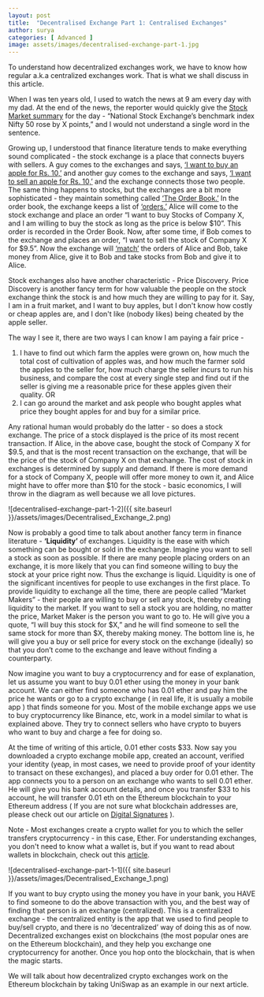 ```yaml
---
layout: post
title:  "Decentralised Exchange Part 1: Centralised Exchanges"
author: surya
categories: [ Advanced ]
image: assets/images/decentralised-exchange-part-1.jpg
---
```


To understand how decentralized exchanges work, we have to know how regular a.k.a centralized exchanges work. That is what we shall discuss in this article.

When I was ten years old, I used to watch the news at 9 am every day with my dad. At the end of the news, the reporter would quickly give the <u>Stock Market summary</u> for the day - “National Stock Exchange’s benchmark index Nifty 50 rose by X points,” and I would not understand a single word in the sentence. 

Growing up, I understood that finance literature tends to make everything sound complicated - the stock exchange is a place that connects buyers with sellers. A guy comes to the exchanges and says, <u>‘I want to buy an apple for Rs. 10,’</u> and another guy comes to the exchange and says, <u>‘I want to sell an apple for Rs. 10,’</u> and the exchange connects those two people. The same thing happens to stocks, but the exchanges are a bit more sophisticated - they maintain something called <u>‘The Order Book.’</u> In the order book, the exchange keeps a list of <u>‘orders.’</u> Alice will come to the stock exchange and place an order “I want to buy Stocks of Company X, and I am willing to buy the stock as long as the price is below $10”. This order is recorded in the Order Book. Now, after some time, if Bob comes to the exchange and places an order, “I want to sell the stock of Company X for $9.5”. Now the exchange will <u>‘match’</u> the orders of Alice and Bob, take money from Alice, give it to Bob and take stocks from Bob and give it to Alice. 

Stock exchanges also have another characteristic - Price Discovery. Price Discovery is another fancy term for how valuable the people on the stock exchange think the stock is and how much they are willing to pay for it. Say, I am in a fruit market, and I want to buy apples, but I don't know how costly or cheap apples are, and I don't like (nobody likes) being cheated by the apple seller. 

The way I see it, there are two ways I can know I am paying a fair price - 

1. I have to find out which farm the apples were grown on, how much the total cost of cultivation of apples was, and how much the farmer sold the apples to the seller for, how much charge the seller incurs to run his business, and compare the cost at every single step and find out if the seller is giving me a reasonable price for these apples given their quality.
OR
2. I can go around the market and ask people who bought apples what price they bought apples for and buy for a similar price.

Any rational human would probably do the latter - so does a stock exchange. The price of a stock displayed is the price of its most recent transaction. If Alice, in the above case, bought the stock of Company X for $9.5, and that is the most recent transaction on the exchange, that will be the price of the stock of Company X on that exchange. The cost of stock in exchanges is determined by supply and demand. If there is more demand for a stock of Company X, people will offer more money to own it, and Alice might have to offer more than $10 for the stock - basic economics, I will throw in the diagram as well because we all love pictures.

![decentralised-exchange-part-1-2]({{ site.baseurl }}/assets/images/Decentralised_Exchange_2.png)

Now is probably a good time to talk about another fancy term in finance literature - <b>‘Liquidity’</b> of exchanges. Liquidity is the ease with which something can be bought or sold in the exchange. Imagine you want to sell a stock as soon as possible. If there are many people placing orders on an exchange, it is more likely that you can find someone willing to buy the stock at your price right now. Thus the exchange is liquid. Liquidity is one of the significant incentives for people to use exchanges in the first place. To provide liquidity to exchange all the time, there are people called “Market Makers” - their people are willing to buy or sell any stock, thereby creating liquidity to the market. If you want to sell a stock you are holding, no matter the price, Market Maker is the person you want to go to. He will give you a quote, “I will buy this stock for $X,” and he will find someone to sell the same stock for more than $X, thereby making money. The bottom line is, he will give you a buy or sell price for every stock on the exchange (ideally) so that you don’t come to the exchange and leave without finding a counterparty.

Now imagine you want to buy a cryptocurrency and for ease of explanation, let us assume you want to buy 0.01 ether using the money in your bank account. We can either find someone who has 0.01 ether and pay him the price he wants or go to a crypto exchange ( in real life, it is usually a mobile app ) that finds someone for you. Most of the mobile exchange apps we use to buy cryptocurrency like Binance, etc, work in a model similar to what is explained above. They try to connect sellers who have crypto to buyers who want to buy and charge a fee for doing so. 

At the time of writing of this article, 0.01 ether costs $33. Now say you downloaded a crypto exchange mobile app, created an account, verified your identity (yeap, in most cases, we need to provide proof of your identity to transact on these exchanges), and placed a buy order for 0.01 ether. The app connects you to a person on an exchange who wants to sell 0.01 ether. He will give you his bank account details, and once you transfer $33 to his account, he will transfer 0.01 eth on the Ethereum blockchain to your Ethereum address ( If you are not sure what blockchain addresses are, please check out our article on [Digital Signatures](https://blockchainiseasy.github.io/digital-signature/) ).

Note - Most exchanges create a crypto wallet for you to which the seller transfers cryptocurrency - in this case, Ether. For understanding exchanges, you don't need to know what a wallet is, but if you want to read about wallets in blockchain, check out this [article](https://www.investopedia.com/terms/b/blockchain-wallet.asp).

![decentralised-exchange-part-1-1]({{ site.baseurl }}/assets/images/Decentralised_Exchange_1.png)

If you want to buy crypto using the money you have in your bank, you HAVE to find someone to do the above transaction with you, and the best way of finding that person is an exchange (centralized). This is a centralized exchange - the centralized entity is the app that we used to find people to buy/sell crypto, and there is no ‘decentralized’ way of doing this as of now. Decentralized exchanges exist on blockchains (the most popular ones are on the Ethereum blockchain), and they help you exchange one cryptocurrency for another. Once you hop onto the blockchain, that is when the magic starts.

We will talk about how decentralized crypto exchanges work on the Ethereum blockchain by taking UniSwap as an example in our next article.


